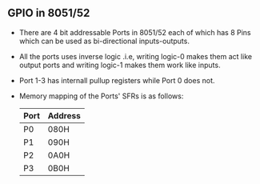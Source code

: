 ## GPIO in 8051/52

- There are 4 bit addressable Ports in 8051/52 each of which has 8 Pins which
  can be used as bi-directional inputs-outputs.

- All the ports uses inverse logic .i.e, writing logic-0 makes them act like
output ports and writing logic-1 makes them work like inputs.

- Port 1-3 has internall pullup registers while Port 0 does not.

- Memory mapping of the Ports' SFRs is as follows:

    | Port | Address |
    |------|---------|
    | P0   | 080H    |
    | P1   | 090H    |
    | P2   | 0A0H    |
    | P3   | 0B0H    |
